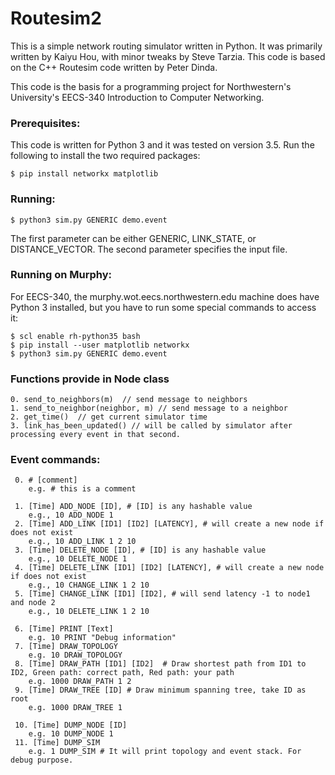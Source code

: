# Routesim2

This is a simple network routing simulator written in Python.  It was primarily written by Kaiyu Hou, with minor tweaks by Steve Tarzia.  This code is based on the C++ Routesim code written by Peter Dinda.

This code is the basis for a programming project for Northwestern's University's EECS-340 Introduction to Computer Networking.

### Prerequisites:

This code is written for Python 3 and it was tested on version 3.5.  Run the following to install the two required packages:

    $ pip install networkx matplotlib

### Running:

    $ python3 sim.py GENERIC demo.event
    
The first parameter can be either GENERIC, LINK_STATE, or DISTANCE_VECTOR.  The second parameter specifies the input file.

### Running on Murphy:

For EECS-340, the murphy.wot.eecs.northwestern.edu machine does have Python 3 installed, but you have to run some special commands to access it:

    $ scl enable rh-python35 bash
    $ pip install --user matplotlib networkx
    $ python3 sim.py GENERIC demo.event 
    
### Functions provide in Node class
    0. send_to_neighbors(m)  // send message to neighbors
    1. send_to_neighbor(neighbor, m) // send message to a neighbor
    2. get_time()  // get current simulator time
    3. link_has_been_updated() // will be called by simulator after processing every event in that second.

### Event commands:
     0. # [comment]
        e.g. # this is a comment

     1. [Time] ADD_NODE [ID], # [ID] is any hashable value
        e.g., 10 ADD_NODE 1
     2. [Time] ADD_LINK [ID1] [ID2] [LATENCY], # will create a new node if does not exist
        e.g., 10 ADD_LINK 1 2 10
     3. [Time] DELETE_NODE [ID], # [ID] is any hashable value
        e.g., 10 DELETE_NODE 1
     4. [Time] DELETE_LINK [ID1] [ID2] [LATENCY], # will create a new node if does not exist
        e.g., 10 CHANGE_LINK 1 2 10
     5. [Time] CHANGE_LINK [ID1] [ID2], # will send latency -1 to node1 and node 2
        e.g., 10 DELETE_LINK 1 2 10

     6. [Time] PRINT [Text]
        e.g. 10 PRINT "Debug information"
     7. [Time] DRAW_TOPOLOGY
        e.g. 10 DRAW_TOPOLOGY
     8. [Time] DRAW_PATH [ID1] [ID2]  # Draw shortest path from ID1 to ID2, Green path: correct path, Red path: your path
        e.g. 1000 DRAW_PATH 1 2
     9. [Time] DRAW_TREE [ID] # Draw minimum spanning tree, take ID as root
        e.g. 1000 DRAW_TREE 1

     10. [Time] DUMP_NODE [ID]
        e.g. 10 DUMP_NODE 1
     11. [Time] DUMP_SIM
        e.g. 1 DUMP_SIM # It will print topology and event stack. For debug purpose.

